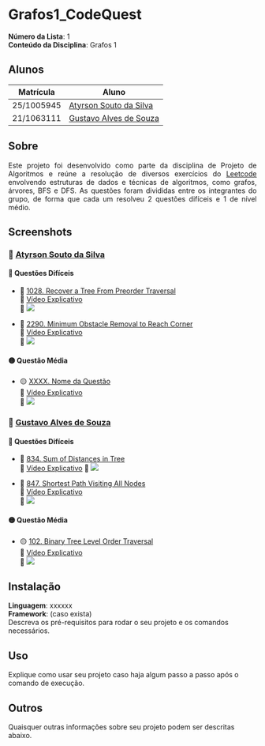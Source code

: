 # Grafos1_CodeQuest

**Número da Lista**: 1<br>
**Conteúdo da Disciplina**: Grafos 1<br>

## Alunos
|Matrícula | Aluno |
| -- | -- |
| 25/1005945  |  [Atyrson Souto da Silva](https://github.com/Atyrson) |
| 21/1063111  |  [Gustavo Alves de Souza](https://github.com/gustaallves) |

## Sobre 

<p align="justify">
Este projeto foi desenvolvido como parte da disciplina de Projeto de Algoritmos e reúne a resolução de diversos exercícios do <a href="https://leetcode.com/problemset/">Leetcode</a> envolvendo estruturas de dados e técnicas de algoritmos, como grafos, árvores, BFS e DFS. As questões foram divididas entre os integrantes do grupo, de forma que cada um resolveu 2 questões difíceis e 1 de nível médio.
</p>

## Screenshots

### 👤 [Atyrson Souto da Silva](https://github.com/Atyrson)

#### 🔴 Questões Difíceis

- 🔴 [1028. Recover a Tree From Preorder Traversal](https://leetcode.com/problems/recover-a-tree-from-preorder-traversal/description/)  
  🔗 [Vídeo Explicativo](https://link-do-video.com/shortest-path)  
  📸 ![](./screenshots/shortest_path.png)

- 🔴 [2290. Minimum Obstacle Removal to Reach Corner](https://leetcode.com/problems/minimum-obstacle-removal-to-reach-corner/description/)  
  🔗 [Vídeo Explicativo](https://link-do-video.com/sum-distances)  
  📸 ![](./screenshots/sum_distances.png)

#### 🟡 Questão Média

- 🟡 [XXXX. Nome da Questão](https://leetcode.com)  
  🔗 [Vídeo Explicativo](https://link-do-video.com/level-order)  
  📸 ![](./screenshots/level_order.png)

### 👤 [Gustavo Alves de Souza](https://github.com/gustaallves)

#### 🔴 Questões Difíceis

- 🔴 [834. Sum of Distances in Tree](https://leetcode.com/problems/sum-of-distances-in-tree/description/)  
  🔗 [Vídeo Explicativo](https://link-do-video.com/shortest-path)
  📸 ![](./screenshots/shortest_path.png)

- 🔴 [847. Shortest Path Visiting All Nodes](https://leetcode.com/problems/shortest-path-visiting-all-nodes/description/)  
  🔗 [Vídeo Explicativo](https://link-do-video.com/sum-distances)  
  📸 ![](./screenshots/sum_distances.png)

#### 🟡 Questão Média

- 🟡 [102. Binary Tree Level Order Traversal](https://leetcode.com/problems/binary-tree-level-order-traversal/description/)  
  🔗 [Vídeo Explicativo](https://link-do-video.com/level-order)  
  📸 ![](./screenshots/level_order.png)


## Instalação 
**Linguagem**: xxxxxx<br>
**Framework**: (caso exista)<br>
Descreva os pré-requisitos para rodar o seu projeto e os comandos necessários.

## Uso 
Explique como usar seu projeto caso haja algum passo a passo após o comando de execução.

## Outros 
Quaisquer outras informações sobre seu projeto podem ser descritas abaixo.




